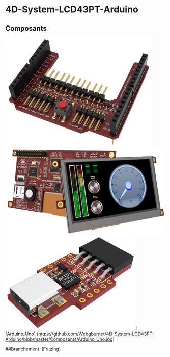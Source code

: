 # 4D-System-LCD43PT-Arduino

## Composants
![4D_Systems_Arduino-Adaptor-Sheild](https://github.com/Webgburnet/4D-System-LCD43PT-Arduino/blob/master/Composants/4D_Systems_Arduino-Adaptor-Sheild-II.jpg)
![4D_Systems_uLCD-43](https://github.com/Webgburnet/4D-System-LCD43PT-Arduino/blob/master/Composants/4D_Systems_uLCD-43.jpg)
![4D_Systems_uUSB-PA5](https://github.com/Webgburnet/4D-System-LCD43PT-Arduino/blob/master/Composants/4D_Systems_uUSB-PA5.jpg)
![Arduino_Uno] (https://github.com/Webgburnet/4D-System-LCD43PT-Arduino/blob/master/Composants/Arduino_Uno.jpg)

##Branchement
![Fritzing]
